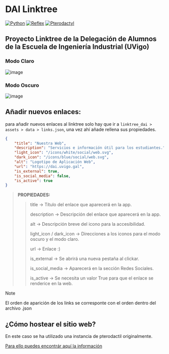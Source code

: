 # DAI Linktree

[![Python](https://img.shields.io/badge/Python-3.11+-yellow?style=for-the-badge&logo=python&logoColor=white&labelColor=101010)](https://python.org)
[![Reflex](https://img.shields.io/badge/Reflex-0.4.9-5646ED?style=for-the-badge&logo=reflex&logoColor=white&labelColor=101010)](https://reflex.dev)
[![Pterodactyl](https://img.shields.io/badge/Pterodactyl-logic&static-blue?style=for-the-badge&logo=pterodactyl&logoColor=white&labelColor=101010)](https://pterodactyl.io/)


## Proyecto Linktree de la Delegación de Alumnos de la Escuela de Ingeniería Industrial (UVigo)
### Modo Claro
![image](https://github.com/Cocotterooo/linktree.dai/assets/103317717/1c5b44ca-59ce-4d76-a9a2-169ef268d8b1)
### Modo Oscuro
![image](https://github.com/Cocotterooo/linktree.dai/assets/103317717/552a8e8a-b689-4cc4-8686-e94f83ab9d7b)

## Añadir nuevos enlaces:
para añadir nuevos enlaces al linktree solo hay que ir a `linktree_dai > assets > data > links.json`, 
una vez ahí añade rellena sus propiedades.
```json
{
    "title": "Nuestra Web",
    "description": "Servicios e información útil para los estudiantes.",
    "light_icon": "/icons/white/social/web.svg",
    "dark_icon": "/icons/blue/social/web.svg",
    "alt": "Logotipo de Aplicación Web",
    "url": "https://dai.uvigo.gal",
    "is_external": true,
    "is_social_media": false,
    "is_active": true
}
```
> **PROPIEDADES:**
> > title -> Título del enlace que aparecerá en la app.
> >
> > description -> Descripción del enlace que aparecerá en la app.
> >
> >
> > alt -> Descripción breve del icono para la accesibilidad.
> >
> > light_icon / dark_icon -> Direcciones a los iconos para el modo oscuro y el modo claro.
> >
> > url -> Enlace :)
> > 
> > is_external -> Se abrirá una nueva pestaña al clickar.
> > 
> > is_social_media -> Aparecerá en la sección Redes Sociales.
> > 
> > is_active -> Se necesita un valor True para que el enlace se renderice en la web.

> [!NOTE]
> El orden de aparición de los links se corresponte con el orden dentro del archivo .json

## ¿Cómo hostear el sitio web?
En este caso se ha utilizado una instancia de pterodactil originalmente.

[Para ello puedes encontrár aquí la información](https://github.com/Cocotterooo/docker-pterodactyl-reflex)
